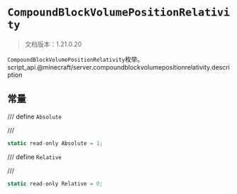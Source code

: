 # `CompoundBlockVolumePositionRelativity`

> 文档版本：1.21.0.20

`CompoundBlockVolumePositionRelativity`枚举。script_api.@minecraft/server.compoundblockvolumepositionrelativity.description

## 常量

/// define
`Absolute`


///

```js
static read-only Absolute = 1;
```


/// define
`Relative`


///

```js
static read-only Relative = 0;
```

